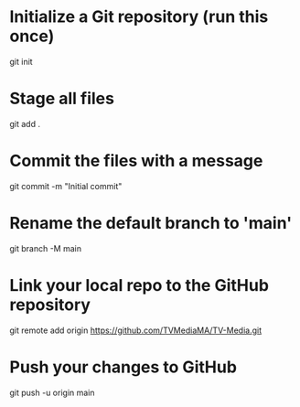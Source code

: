 # Initialize a Git repository (run this once)
git init

# Stage all files
git add .

# Commit the files with a message
git commit -m "Initial commit"

# Rename the default branch to 'main'
git branch -M main

# Link your local repo to the GitHub repository
git remote add origin https://github.com/TVMediaMA/TV-Media.git

# Push your changes to GitHub
git push -u origin main
